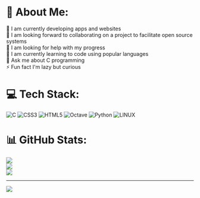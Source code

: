 # 💫 About Me:
🔭 I am currently developing apps and websites<br>👯 I am looking forward to collaborating on a project to facilitate open source systems<br>🤝 I am looking for help with my progress<br>🌱 I am currently learning to code using popular languages<br>💬 Ask me about C programming<br>⚡ Fun fact I'm lazy but curious


# 💻 Tech Stack:
![C](https://img.shields.io/badge/c-%2300599C.svg?style=plastic&logo=c&logoColor=white) ![CSS3](https://img.shields.io/badge/css3-%231572B6.svg?style=plastic&logo=css3&logoColor=white) ![HTML5](https://img.shields.io/badge/html5-%23E34F26.svg?style=plastic&logo=html5&logoColor=white) ![Octave](https://img.shields.io/badge/OCTAVE-darkblue?style=plastic&logo=octave&logoColor=fcd683) ![Python](https://img.shields.io/badge/python-3670A0?style=plastic&logo=python&logoColor=ffdd54) ![LINUX](https://img.shields.io/badge/Linux-FCC624?style=plastic&logo=linux&logoColor=black)
# 📊 GitHub Stats:
![](https://github-readme-stats.vercel.app/api?username=AbdeRaouf-Laib&theme=blue-green&hide_border=true&include_all_commits=true&count_private=true)<br/>
![](https://github-readme-streak-stats.herokuapp.com/?user=AbdeRaouf-Laib&theme=blue-green&hide_border=true)<br/>
![](https://github-readme-stats.vercel.app/api/top-langs/?username=AbdeRaouf-Laib&theme=blue-green&hide_border=true&include_all_commits=true&count_private=true&layout=compact)

---
[![](https://visitcount.itsvg.in/api?id=AbdeRaouf-Laib&icon=0&color=0)](https://visitcount.itsvg.in)

<!-- Proudly created with GPRM ( https://gprm.itsvg.in ) -->
